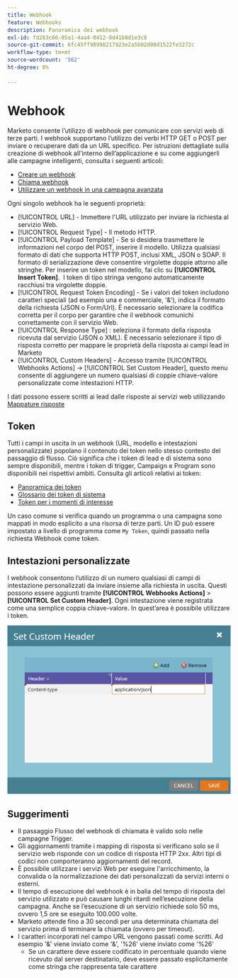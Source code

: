 ```yaml
---
title: Webhook
feature: Webhooks
description: Panoramica dei webhook
exl-id: fd283c66-05a1-4aa4-8412-0d41b8d1e3c8
source-git-commit: 6fc45ff98998217923e2a5b02d00d1522fe3272c
workflow-type: tm+mt
source-wordcount: '562'
ht-degree: 0%

---
```


# Webhook

Marketo consente l’utilizzo di webhook per comunicare con servizi web di terze parti. I webhook supportano l’utilizzo dei verbi HTTP GET o POST per inviare o recuperare dati da un URL specifico. Per istruzioni dettagliate sulla creazione di webhook all’interno dell’applicazione e su come aggiungerli alle campagne intelligenti, consulta i seguenti articoli:

- [Creare un webhook](https://experienceleague.adobe.com/en/docs/marketo/using/product-docs/administration/additional-integrations/create-a-webhook)
- [Chiama webhook](https://experienceleague.adobe.com/en/docs/marketo/using/product-docs/core-marketo-concepts/smart-campaigns/flow-actions/call-webhook)
- [Utilizzare un webhook in una campagna avanzata](https://experienceleague.adobe.com/en/docs/marketo/using/product-docs/core-marketo-concepts/smart-campaigns/flow-actions/use-a-webhook-in-a-smart-campaign)

Ogni singolo webhook ha le seguenti proprietà:

- [!UICONTROL URL] - Immettere l&#39;URL utilizzato per inviare la richiesta al servizio Web.
- [!UICONTROL Request Type] - Il metodo HTTP.
- [!UICONTROL Payload Template] - Se si desidera trasmettere le informazioni nel corpo del POST, inserire il modello. Utilizza qualsiasi formato di dati che supporta HTTP POST, inclusi XML, JSON o SOAP. Il formato di serializzazione deve consentire virgolette doppie attorno alle stringhe. Per inserire un token nel modello, fai clic su **[!UICONTROL Insert Token]**.  I token di tipo stringa vengono automaticamente racchiusi tra virgolette doppie.
- [!UICONTROL Request Token Encoding] - Se i valori del token includono caratteri speciali (ad esempio una e commerciale, &#39;&amp;&#39;), indica il formato della richiesta (JSON o Form/Url). È necessario selezionare la codifica corretta per il corpo per garantire che il webhook comunichi correttamente con il servizio Web.
- [!UICONTROL Response Type] : seleziona il formato della risposta ricevuta dal servizio (JSON o XML). È necessario selezionare il tipo di risposta corretto per mappare le proprietà della risposta ai campi lead in Marketo
- [!UICONTROL Custom Headers] - Accesso tramite [!UICONTROL Webhooks Actions] -> [!UICONTROL Set Custom Header], questo menu consente di aggiungere un numero qualsiasi di coppie chiave-valore personalizzate come intestazioni HTTP.

I dati possono essere scritti ai lead dalle risposte ai servizi web utilizzando [Mappature risposte](response-mappings.md)

## Token

Tutti i campi in uscita in un webhook (URL, modello e intestazioni personalizzate) popolano il contenuto dei token nello stesso contesto del passaggio di flusso. Ciò significa che i token di lead e di sistema sono sempre disponibili, mentre i token di trigger, Campaign e Program sono disponibili nei rispettivi ambiti. Consulta gli articoli relativi ai token:

- [Panoramica dei token](https://experienceleague.adobe.com/en/docs/marketo/using/product-docs/demand-generation/landing-pages/personalizing-landing-pages/tokens-overview)
- [Glossario dei token di sistema](https://experienceleague.adobe.com/en/docs/marketo/using/product-docs/email-marketing/general/using-tokens/system-tokens-glossary)
- [Token per i momenti di interesse](https://experienceleague.adobe.com/en/docs/marketo/using/product-docs/marketo-sales-insight/msi-for-salesforce/features/tabs-in-the-msi-panel/interesting-moments/trigger-tokens-for-interesting-moments)

Un caso comune si verifica quando un programma o una campagna sono mappati in modo esplicito a una risorsa di terze parti. Un ID può essere impostato a livello di programma come `My Token`, quindi passato nella richiesta Webhook come token.

## Intestazioni personalizzate

I webhook consentono l’utilizzo di un numero qualsiasi di campi di intestazione personalizzati da inviare insieme alla richiesta in uscita. Questi possono essere aggiunti tramite **[!UICONTROL Webhooks Actions]** > **[!UICONTROL Set Custom Header]**. Ogni intestazione viene registrata come una semplice coppia chiave-valore. In quest’area è possibile utilizzare i token.

![Intestazioni personalizzate](assets/custom-headers.png)

## Suggerimenti

- Il passaggio Flusso del webhook di chiamata è valido solo nelle campagne Trigger.
- Gli aggiornamenti tramite i mapping di risposta si verificano solo se il servizio web risponde con un codice di risposta HTTP 2xx. Altri tipi di codici non comporteranno aggiornamenti del record.
- È possibile utilizzare i servizi Web per eseguire l&#39;arricchimento, la convalida o la normalizzazione dei dati personalizzati da servizi interni o esterni.
- Il tempo di esecuzione del webhook è in balia del tempo di risposta del servizio utilizzato e può causare lunghi ritardi nell’esecuzione della campagna. Anche se l’esecuzione di un servizio richiede solo 50 ms, ovvero 1,5 ore se eseguito 100.000 volte.
- Marketo attende fino a 30 secondi per una determinata chiamata del servizio prima di terminare la chiamata (ovvero per timeout).
- I caratteri incorporati nel campo URL vengono passati come scritti. Ad esempio &#39;&amp;&#39; viene inviato come &#39;&amp;&#39;, &#39;%26&#39; viene inviato come &#39;%26&#39;
   - Se un carattere deve essere codificato in percentuale quando viene ricevuto dal server destinatario, deve essere passato esplicitamente come stringa che rappresenta tale carattere
